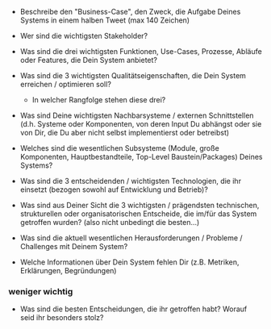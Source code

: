 
* Beschreibe den "Business-Case", den Zweck, die Aufgabe Deines Systems in einem halben Tweet (max 140 Zeichen)

* Wer sind die wichtigsten Stakeholder?

* Was sind die drei wichtigsten Funktionen, Use-Cases, Prozesse, Abläufe oder Features, die Dein System anbietet?

* Was sind die 3 wichtigsten Qualitätseigenschaften, die Dein System erreichen / optimieren soll?
  * In welcher Rangfolge stehen diese drei?

* Was sind Deine wichtigsten Nachbarsysteme / externen Schnittstellen (d.h. Systeme oder Komponenten, von deren Input Du abhängst oder sie von Dir, die Du aber nicht selbst implementierst oder betreibst)

* Welches sind die wesentlichen Subsysteme (Module, große Komponenten, Hauptbestandteile, Top-Level Baustein/Packages) Deines Systems?

* Was sind die 3 entscheidenden / wichtigsten Technologien, die ihr einsetzt (bezogen sowohl auf Entwicklung und Betrieb)?

* Was sind aus Deiner Sicht die 3 wichtigsten / prägendsten technischen, strukturellen oder organisatorischen Entscheide,  die im/für das System getroffen wurden? (also nicht unbedingt die besten…)


* Was sind die aktuell wesentlichen Herausforderungen / Probleme / Challenges mit Deinem System?

* Welche Informationen über Dein System fehlen Dir (z.B. Metriken, Erklärungen, Begründungen)


### weniger wichtig
* Was sind die besten Entscheidungen, die ihr getroffen habt? Worauf seid ihr besonders stolz?